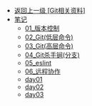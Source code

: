 - [返回上一级 [Git相关资料]](doc/Git/Git相关资料/)
- [笔记](doc/Git/Git相关资料/笔记/)
  - [01_版本控制](doc/Git/Git相关资料/笔记/01_版本控制.md)
  - [02_Git(低层命令)](doc/Git/Git相关资料/笔记/02_Git(低层命令).md)
  - [03_Git(高层命令)](doc/Git/Git相关资料/笔记/03_Git(高层命令).md)
  - [04_Git杀手锏(分支)](doc/Git/Git相关资料/笔记/04_Git杀手锏(分支).md)
  - [05_eslint](doc/Git/Git相关资料/笔记/05_eslint.md)
  - [06_远程协作](doc/Git/Git相关资料/笔记/06_远程协作.md)
  - [day01](doc/Git/Git相关资料/笔记/day01.md)
  - [day02](doc/Git/Git相关资料/笔记/day02.md)
  - [day03](doc/Git/Git相关资料/笔记/day03.md)
